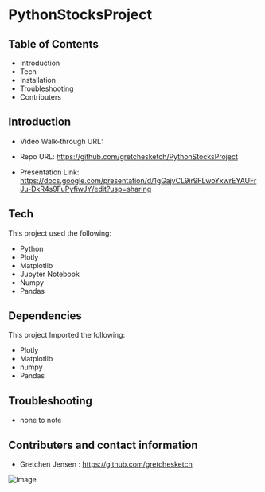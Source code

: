 # PythonStocksProject

Table of Contents
-------------------------------------------------------------------------------------------------------

 * Introduction
 * Tech
 * Installation
 * Troubleshooting
 * Contributers



 Introduction
----------------------------------------------------------------------------------------------------------
 


 * Video Walk-through URL: 

 * Repo URL: https://github.com/gretchesketch/PythonStocksProject
 
 * Presentation Link: https://docs.google.com/presentation/d/1gGajvCL9ir9FLwoYxwrEYAUFrJu-DkR4s9FuPyfiwJY/edit?usp=sharing


Tech
------------------------------------------------------------------------------------------

This project used the following:

 * Python
 * Plotly
 * Matplotlib
 * Jupyter Notebook
 * Numpy
 * Pandas



Dependencies
--------------------------------------------------------------------------------------------
 
 This project Imported the following:
 
 * Plotly
 * Matplotlib
 * numpy
 * Pandas
 
 


 Troubleshooting
----------------------------------------------------------------------------------------

* none to note




 Contributers and contact information
----------------------------------------------------------------------------------------
 
 * Gretchen Jensen : https://github.com/gretchesketch







![image](https://user-images.githubusercontent.com/97903037/193659354-02a2a52a-01a9-4fa4-a093-10a12ac6fab9.png)

 
